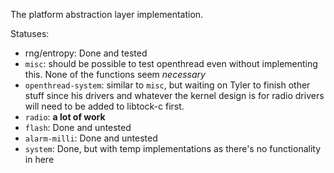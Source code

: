 The platform abstraction layer implementation.

Statuses:
- rng/entropy: Done and tested
- `misc`: should be possible to test openthread even without implementing this. None of the functions seem *necessary*
- `openthread-system`: similar to `misc`, but waiting on Tyler to finish other stuff since his drivers and whatever the kernel design is for radio drivers will need to be added to libtock-c first.
- `radio`: **a lot of work**
- `flash`: Done and untested
- `alarm-milli`: Done and untested
- `system`: Done, but with temp implementations as there's no functionality in here
